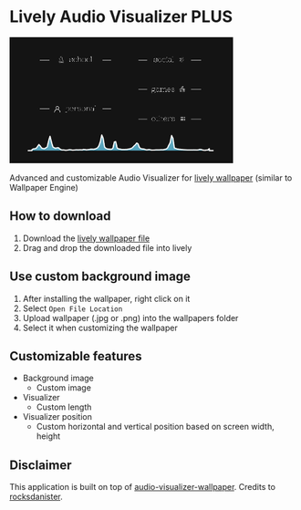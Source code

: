 # Lively Audio Visualizer PLUS
<img src="/src/xcyzcgwi.gif" />

Advanced and customizable Audio Visualizer for [lively wallpaper](https://rocksdanister.github.io/lively/) (similar to Wallpaper Engine)  

## How to download

1. Download the [lively wallpaper file](https://github.com/brucewzj99/lively-audio-visualizer-plus/releases/latest/download/Audio-Visualizer-Plus.zip)
2. Drag and drop the downloaded file into lively

## Use custom background image

1. After installing the wallpaper, right click on it
2. Select `Open File Location`
3. Upload wallpaper (.jpg or .png) into the wallpapers folder
4. Select it when customizing the wallpaper

## Customizable features

- Background image
  - Custom image
- Visualizer
  - Custom length
- Visualizer position
  - Custom horizontal and vertical position based on screen width, height
  
## Disclaimer
This application is built on top of [audio-visualizer-wallpaper](https://github.com/rocksdanister/audio-visualizer-wallpaper). Credits to [rocksdanister](https://github.com/rocksdanister/).
